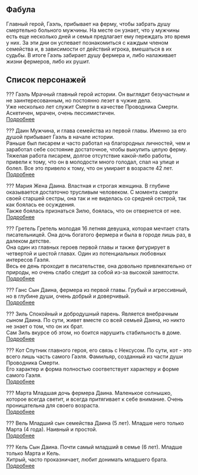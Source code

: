 ## Фабула
Главный герой, Гаэль, прибывает на ферму, чтобы забрать душу смертельно больного мужчины. 
На месте он узнает, что у мужчины есть еще несколько дней и семья предлагает ему переждать это время у них.
За эти дни он успевает познакомиться с каждым членом семейства и, в зависимости от действий игрока, вмешаться в их судьбы.
В итоге Гаэль забирает душу фермера и, либо налаживает жизни фермеров, либо их рушит.

## Список персонажей

??? Гаэль
    Мрачный главный герой истории. Он выглядит безучастным и не заинтересованным, но постоянно лезет в чужие дела.  
    Уже несколько лет служит Смерти в качестве Проводника Смерти.  
    Аскетичен, мрачен, очень пессимистичен.  
    [Подробнее](../characters/gael.md)

??? Даин
    Мужчина, и глава семейства из первой главы.  Именно за его душой прибывает Гаэль в начале истории.  
    Раньше был писарем и часто работал на благородных личностей, чем и заработал себе состояние достаточное, чтобы выкупить целую ферму.  
    Тяжелая работа писарем, долгое отсутствие какой-либо работы, привели к тому, что он в молодости много голодал, спал на улице и болел. Все это привело к тому, что он умирает в возрасте 42 лет.  
    [Подробнее](../characters/dain.md)

??? Мария
    Жена Даина. Властная и строгая женщина. В глубине оказывается достаточно трусливым человеком. С момента смерти своей старшей сестры, она так и не виделась со средней сестрой, так как боялась ее осуждения.  
    Также боялась признаться Зилю, боялась, что он отвернется от нее.  
    [Подробнее](../characters/maria.md)

??? Гретель
    Гретель молодая 16 летняя девушка, которая мечтает стать писательницей. Она дочь богатого фермера и была в городе лишь раз, в далеком детстве.  
    Она один из главных героев первой главы и также фигурирует в четвертой и шестой главах. Один из потенциальных любовных интересов Гаэля.  
    Весь ее день проходит в писательстве, она довольно привлекательно от природы, но очень слабо следит за собой из-за высокой занятости.  
    [Подробнее](../characters/gretel.md)

??? Ганс
    Сын Даина, фермера из первой главы. Грубый и агрессивный, но в глубине души, очень добрый и доверчивый.  
    [Подробнее](../characters/hans.md)

??? Зиль
    Спокойный и добродушный парень. Является внебрачным сыном Даина. По сути, живет вместе со всей семьей Даина, но никто не знает о том, что он их брат.  
    Сам Зиль вкурсе об этом, но боится нарушить стабильность в доме.  
    [Подробнее](../characters/zill.md)

??? Кот
    Спутник главного героя, его связь с Нексусом. По сути, кот - это всего лишь часть самого Гаэля. Фамильяр, созданный из части души Проводника Смерти.  
    Его характер и форма полностью соответствует характеру и форме самого Гаэля.  
    [Подробнее](../characters/cat.md)

??? Марта
    Младшая дочь фермера Даина. 
    Маленькое солнышко, которое всегда светит, и всегда притягивает к себе внимание. 
    Очень проницательна для своего возраста.  
    [Подробнее](../characters/marta.md)

??? Вель
    Младший сын семейства Даина (5 лет). Младше него только Марта (4 года). 
    Наивный и простой.  
    [Подробнее](../characters/vel.md)

??? Кель
    Сын Даина. Почти самый младший в семье (6 лет). Младше только Марта и Кель.  
    Хитрый, часто проказничает, любит донимать младшего брата.  
    [Подробнее](../characters/kel.md)